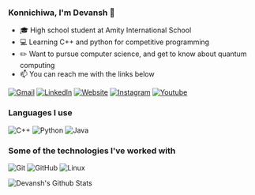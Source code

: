 ### Konnichiwa, I'm Devansh 👋

- 🎓 High school student at Amity International School
- 💻 Learning C++ and python for competitive programming
- ✏️ Want to pursue computer science, and get to know about quantum computing
- :mailbox: You can reach me with the links below

[![Gmail](https://img.shields.io/badge/-GMAIL-D14836?style=for-the-badge&logo=gmail&logoColor=white)](mailto:devanshamity@gmail.com)
[![LinkedIn](https://img.shields.io/badge/-LINKEDIN-0077B5?style=for-the-badge&logo=linkedin&logoColor=white)](https://www.linkedin.com/in/devanshsingh3712/)
[![Website](https://img.shields.io/badge/-WEBSITE-000000?style=for-the-badge&logo=react&logoColor=white)](https://https://devansh3712.github.io/website/)
[![Instagram](https://img.shields.io/badge/-INSTAGRAM-800000?style=for-the-badge&logo=instagram&logoColor=white)](https://www.instagram.com/whodevansh/)
[![Youtube](https://img.shields.io/badge/-YOUTUBE-FF0000?style=for-the-badge&logo=youtube&logoColor=white)](https://www.youtube.com/channel/UC4QK4jGBccL4gs_pFlUwrLQ)

### Languages I use

![C++](https://img.shields.io/badge/-C++-000000?style=flat&logo=c%2B%2B)
![Python](https://img.shields.io/badge/-Python-000000?style=flat&logo=python)
![Java](https://img.shields.io/badge/-Java-000000?style=flat&logo=java)

### Some of the technologies I've worked with

![Git](https://img.shields.io/badge/-Git-222222?style=flat&logo=git&logoColor=F05032)
![GitHub](https://img.shields.io/badge/-GitHub-222222?style=flat&logo=github&logoColor=181717)
![Linux](https://img.shields.io/badge/-Linux-222222?style=flat&logo=linux&logoColor=FCC624)

![Devansh's Github Stats](https://github-readme-stats.vercel.app/api?username=Devansh3712&show_icons=true&title_color=fff&icon_color=79ff97&text_color=9f9f9f&bg_color=151515)
